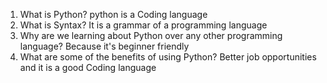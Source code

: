 1. What is Python?
python is a Coding language
2. What is Syntax? 
It is a grammar of a programming language
3. Why are we learning about Python over any other programming language?
Because it's beginner friendly
4. What are some of the benefits of using Python?
Better job opportunities and it is a good Coding language
